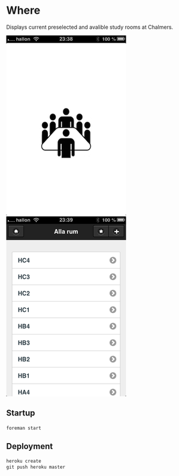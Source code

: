 # Where

Displays current preselected and avalible study rooms at Chalmers.

![IMG_0867.PNG](resources/IMG_0867.PNG)
![IMG_0868.PNG](resources/IMG_0868.PNG)

## Startup

`foreman start`

## Deployment

```
heroku create
git push heroku master
```
